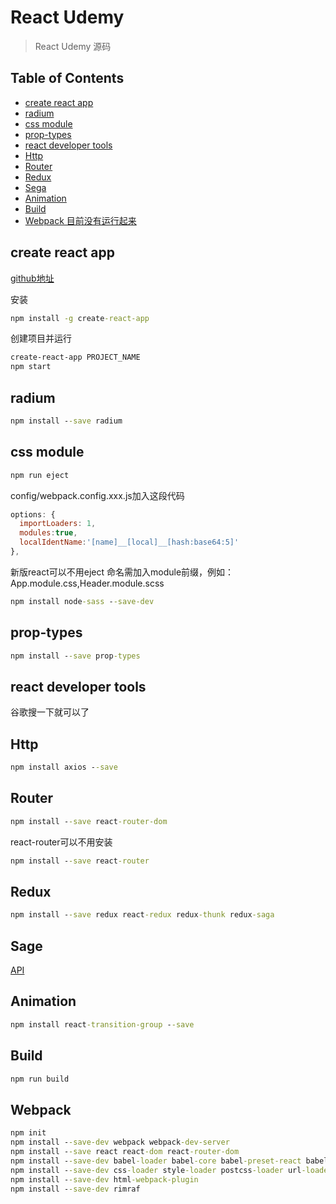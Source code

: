 # React Udemy

> React Udemy 源码

## Table of Contents

* [create react app](#create-react-app)
* [radium](#radium)
* [css module](#css-module)
* [prop-types](#prop-types)
* [react developer tools](#react-developer-tools)
* [Http](#Http)
* [Router](#Router)
* [Redux](#Redux)
* [Sega](#Sega)
* [Animation](#Animation)
* [Build](#Build)
* [Webpack 目前没有运行起来](#Webpack)


## create react app

[github地址][url1]

安装
```cmd
npm install -g create-react-app
```

创建项目并运行
```cmd
create-react-app PROJECT_NAME
npm start
```

## radium
```cmd
npm install --save radium
```

## css module
```cmd
npm run eject
```

config/webpack.config.xxx.js加入这段代码
```js
options: {
  importLoaders: 1,
  modules:true,
  localIdentName:'[name]__[local]__[hash:base64:5]'
},
```
新版react可以不用eject
命名需加入module前缀，例如：App.module.css,Header.module.scss
```cmd
npm install node-sass --save-dev
```

## prop-types
```cmd
npm install --save prop-types
```

## react developer tools
谷歌搜一下就可以了

## Http
```cmd
npm install axios --save
```

## Router
```cmd
npm install --save react-router-dom
```

react-router可以不用安装
```cmd
npm install --save react-router
```

## Redux
```cmd
npm install --save redux react-redux redux-thunk redux-saga
```

## Sage
[API][url2]

## Animation
```cmd
npm install react-transition-group --save
```

## Build
```cmd
npm run build
```

## Webpack
```cmd
npm init
npm install --save-dev webpack webpack-dev-server
npm install --save react react-dom react-router-dom
npm install --save-dev babel-loader babel-core babel-preset-react babel-preset-env babel-plugin-syntax-dynamic-import babel-preset-stage-2
npm install --save-dev css-loader style-loader postcss-loader url-loader file-loader autoprefixer
npm install --save-dev html-webpack-plugin
npm install --save-dev rimraf
```

[url1]: https://github.com/facebook/create-react-app
[url2]: https://redux-saga.js.org/